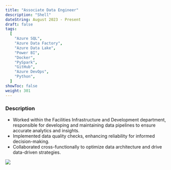 ```yaml
---
title: "Associate Data Engineer"
description: "Shell"
dateString: August 2023 - Present
draft: false
tags:
  [
    "Azure SQL",
    "Azure Data Factory",
    "Azure Data Lake",
    "Power BI",
    "Docker",
    "PySpark",
    "GitHub",
    "Azure DevOps",
    "Python",
  ]
showToc: false
weight: 301
---
```


### Description

- Worked within the Facilities Infrastructure and Development department, responsible for developing and maintaining data pipelines to ensure accurate analytics and insights.
- Implemented data quality checks, enhancing reliability for informed decision-making.
- Collaborated cross-functionally to optimize data architecture and drive data-driven strategies.

![](/experience/shell/shell.png#center)
